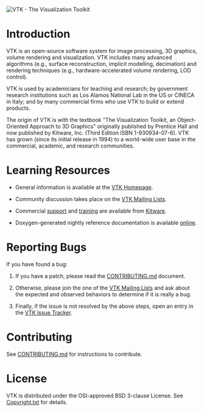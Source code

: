 ![VTK - The Visualization Toolkit](vtkBanner.gif)

Introduction
============

VTK is an open-source software system for image processing, 3D
graphics, volume rendering and visualization. VTK includes many
advanced algorithms (e.g., surface reconstruction, implicit modelling,
decimation) and rendering techniques (e.g., hardware-accelerated
volume rendering, LOD control).

VTK is used by academicians for teaching and research; by government
research institutions such as Los Alamos National Lab in the US or
CINECA in Italy; and by many commercial firms who use VTK to build or
extend products.

The origin of VTK is with the textbook "The Visualization Toolkit, an
Object-Oriented Approach to 3D Graphics" originally published by
Prentice Hall and now published by Kitware, Inc. (Third Edition ISBN
1-930934-07-6). VTK has grown (since its initial release in 1994) to a
world-wide user base in the commercial, academic, and research
communities.

Learning Resources
==================

* General information is available at the [VTK Homepage][].

* Community discussion takes place on the [VTK Mailing Lists][].

* Commercial [support][Kitware Support] and [training][Kitware Training]
  are available from [Kitware][].

* Doxygen-generated nightly reference documentation is
  available [online][Doxygen].

[VTK Homepage]: http://www.vtk.org
[Doxygen]: http://www.vtk.org/doc/nightly/html
[VTK Mailing Lists]: http://www.vtk.org/VTK/help/mailing.html
[Kitware]: http://www.kitware.com/
[Kitware Support]: http://www.kitware.com/products/support.html
[Kitware Training]: http://www.kitware.com/products/protraining.php

Reporting Bugs
==============

If you have found a bug:

1. If you have a patch, please read the [CONTRIBUTING.md][] document.

2. Otherwise, please join the one of the [VTK Mailing Lists][] and ask
   about the expected and observed behaviors to determine if it is
   really a bug.

3. Finally, if the issue is not resolved by the above steps, open
   an entry in the [VTK Issue Tracker][].

[VTK Issue Tracker]: http://www.vtk.org/Bug

Contributing
============

See [CONTRIBUTING.md][] for instructions to contribute.

[CONTRIBUTING.md]: CONTRIBUTING.md

License
=======

VTK is distributed under the OSI-approved BSD 3-clause License.
See [Copyright.txt][] for details.

[Copyright.txt]: Copyright.txt

